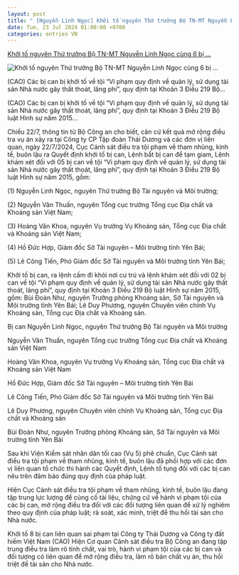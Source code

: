 ```yaml
---
layout: post
title: " [Nguyễn Linh Ngọc] Khởi tố nguyên Thứ trưởng Bộ TN-MT Nguyễn Linh Ngọc cùng 6 bị ..."
date: Tue, 23 Jul 2024 01:00:00 +0700
categories: entries VN
---
```

[Khởi tố nguyên Thứ trưởng Bộ TN-MT Nguyễn Linh Ngọc cùng 6 bị ...](https://congan.com.vn/an-ninh-kinh-te/khoi-to-nguyen-thu-truong-bo-tn-mt-nguyen-linh-ngoc-cung-6-bi-can_165025.html)

![Khởi tố nguyên Thứ trưởng Bộ TN-MT Nguyễn Linh Ngọc cùng 6 bị ...](https://cloud.tienlenquyetthang.com/thumbnail/CATP-480-2024-7-22/img-9167_930_558_784.png)

(CAO) Các bị can bị khởi tố về tội “Vi phạm quy định về quản lý, sử dụng tài sản Nhà nước gây thất thoát, lãng phí”, quy định tại Khoản 3 Điều 219 Bộ...

(CAO) Các bị can bị khởi tố về tội “Vi phạm quy định về quản lý, sử dụng tài sản Nhà nước gây thất thoát, lãng phí”, quy định tại Khoản 3 Điều 219 Bộ luật Hình sự năm 2015...

Chiều 22/7, thông tin từ Bộ Công an cho biết, căn cứ kết quả mở rộng điều tra vụ án xảy ra tại Công ty CP Tập đoàn Thái Dương và các đơn vị liên quan, ngày 22/7/2024, Cục Cảnh sát điều tra tội phạm về tham nhũng, kinh tế, buôn lậu ra Quyết định khởi tố bị can, Lệnh bắt bị can để tạm giam, Lệnh khám xét đối với 05 bị can về tội “Vi phạm quy định về quản lý, sử dụng tài sản Nhà nước gây thất thoát, lãng phí”, quy định tại Khoản 3 Điều 219 Bộ luật Hình sự năm 2015, gồm:

(1) Nguyễn Linh Ngọc, nguyên Thứ trưởng Bộ Tài nguyên và Môi trường;

(2) Nguyễn Văn Thuấn, nguyên Tổng cục trưởng Tổng cục Địa chất và Khoáng sản Việt Nam;

(3) Hoàng Văn Khoa, nguyên Vụ trưởng Vụ Khoáng sản, Tổng cục Địa chất và Khoáng sản Việt Nam;

(4) Hồ Đức Hợp, Giám đốc Sở Tài nguyên – Môi trường tỉnh Yên Bái;

(5) Lê Công Tiến, Phó Giám đốc Sở Tài nguyên và Môi trường tỉnh Yên Bái;

Khởi tố bị can, ra lệnh cấm đi khỏi nơi cư trú và lệnh khám xét đối với 02 bị can về tội “Vi phạm quy định về quản lý, sử dụng tài sản Nhà nước gây thất thoát, lãng phí”, quy định tại Khoản 3 Điều 219 Bộ luật Hình sự năm 2015, gồm: Bùi Đoàn Như, nguyên Trưởng phòng Khoáng sản, Sở Tài nguyên và Môi trường tỉnh Yên Bái; Lê Duy Phương, nguyên Chuyên viên chính Vụ Khoáng sản, Tổng cục Địa chất và Khoáng sản.

Bị can Nguyễn Linh Ngọc, nguyên Thứ trưởng Bộ Tài nguyên và Môi trường

Nguyễn Văn Thuấn, nguyên Tổng cục trưởng Tổng cục Địa chất và Khoáng sản Việt Nam

Hoàng Văn Khoa, nguyên Vụ trưởng Vụ Khoáng sản, Tổng cục Địa chất và Khoáng sản Việt Nam

Hồ Đức Hợp, Giám đốc Sở Tài nguyên – Môi trường tỉnh Yên Bái

Lê Công Tiến, Phó Giám đốc Sở Tài nguyên và Môi trường tỉnh Yên Bái

Lê Duy Phương, nguyên Chuyên viên chính Vụ Khoáng sản, Tổng cục Địa chất và Khoáng sản

Bùi Đoàn Như, nguyên Trưởng phòng Khoáng sản, Sở Tài nguyên và Môi trường tỉnh Yên Bái

Sau khi Viện Kiểm sát nhân dân tối cao (Vụ 5) phê chuẩn, Cục Cảnh sát điều tra tội phạm về tham nhũng, kinh tế, buôn lậu đã phối hợp với các đơn vị liên quan tổ chức thi hành các Quyết định, Lệnh tố tụng đối với các bị can nêu trên đảm bảo đúng quy định của pháp luật.

Hiện Cục Cảnh sát điều tra tội phạm về tham nhũng, kinh tế, buôn lậu đang tập trung lực lượng để củng cố tài liệu, chứng cứ về hành vi phạm tội của các bị can, mở rộng điều tra đối với các đối tượng liên quan để xử lý nghiêm theo quy định của pháp luật; rà soát, xác minh, triệt để thu hồi tài sản cho Nhà nước.

Khởi tố 8 bị can liên quan sai phạm tại Công ty Thái Dương và Công ty đất hiếm Việt Nam (CAO) Hiện Cơ quan Cảnh sát điều tra Bộ Công an đang tập trung điều tra làm rõ tính chất, vai trò, hành vi phạm tội của các bị can và đối tượng có liên quan để mở rộng điều tra, làm rõ bản chất vụ án, thu hồi triệt để tài sản cho Nhà nước.

